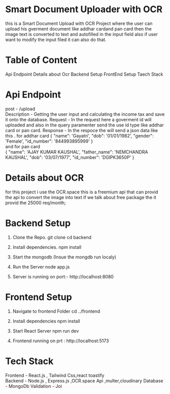 # Smart  Document Uploader with OCR

this is a Smart Document Upload with OCR Project where the user can upload his gverment document like addhar cardand pan card then the image text is converted to text and autofilled in the input field also if user want to modify the input filed it can also do that.

# Table of Content

Api Endpoint
Details about Ocr
Backend Setup
FrontEnd Setup
Taech Stack

# Api Endpoint

post - /upload  
 Description - Getting the user input and calculating the income tax and save it onto the database.
Request -
In the request here a goverment id will uploaded and also in the query paramenter send the use id type like addhar card or pan card.
Response -
In the respoce the will send a json data like this .
for addhar card
{
"name": 'Gayatri',
"dob": '01/01/1982',
"gender": 'Female',
"id_number": '844993895999'
}  
and for pan card  
 {
  "name": 'AJAY KUMAR KAUSHAL',
  "father_name": 'NEMCHANDRA KAUSHAL',
  "dob": '03/07/1977',
  "id_number": 'DGlPK3650P'
}

# Details about OCR
 for this project i use the OCR.space this is a freemium api that can provid the api to convert the image into text if we talk about free package the it provid the 25000 req/month;

# Backend Setup

1.  Clone the Repo.
    git clone 
    cd backend

2.  Install dependencies.
    npm install

3.  Start the mongodb (Insue the mongdb run localy)

4.  Run the Server
    node app.js

5.  Server is running on port:- http://localhost:8080

# Frontend Setup

1. Navigate to frontend Folder
   cd ../frontend

2. Install dependencies
   npm install

3. Start React Server
   npm run dev

4. Frontend running on prt : http://localhost:5173

# Tech Stack

Frontend - React.js , Tailwind Css,react toastify  
 Backend - Node.js , Express.js ,OCR.space Api ,multer,cloudinary
Database - MongoDb
Validation - Joi
